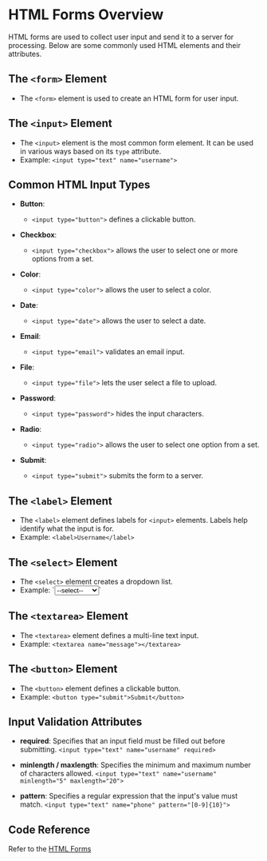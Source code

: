 
# HTML Forms Overview

HTML forms are used to collect user input and send it to a server for processing. Below are some commonly used HTML elements and their attributes.

## The `<form>` Element
- The `<form>` element is used to create an HTML form for user input.

## The `<input>` Element
- The `<input>` element is the most common form element. It can be used in various ways based on its `type` attribute.
- Example:
  `<input type="text" name="username">`

## Common HTML Input Types

- **Button**:
  - `<input type="button">` defines a clickable button.

- **Checkbox**:
  - `<input type="checkbox">` allows the user to select one or more options from a set.

- **Color**:
  - `<input type="color">` allows the user to select a color.

- **Date**:
  - `<input type="date">` allows the user to select a date.

- **Email**:
  - `<input type="email">` validates an email input.

- **File**:
  - `<input type="file">` lets the user select a file to upload.

- **Password**:
  - `<input type="password">` hides the input characters.

- **Radio**:
  - `<input type="radio">` allows the user to select one option from a set.

- **Submit**:
  - `<input type="submit">` submits the form to a server.

## The `<label>` Element
- The `<label>` element defines labels for `<input>` elements. Labels help identify what the input is for.
- Example:
  `<label>Username</label>`

## The `<select>` Element
- The `<select>` element creates a dropdown list.
- Example:
  `<select name="state">
    <option>--select--</option>
    <option>Kerala</option>
    <option>Tamil Nadu</option>
  </select>`

## The `<textarea>` Element
- The `<textarea>` element defines a multi-line text input.
- Example:
  `<textarea name="message"></textarea>`

## The `<button>` Element
- The `<button>` element defines a clickable button.
- Example:
  `<button type="submit">Submit</button>`

## Input Validation Attributes
- **required**: Specifies that an input field must be filled out before submitting.
  `<input type="text" name="username" required>`

- **minlength / maxlength**: Specifies the minimum and maximum number of characters allowed.
  `<input type="text" name="username" minlength="5" maxlength="20">`

- **pattern**: Specifies a regular expression that the input's value must match.
  `<input type="text" name="phone" pattern="[0-9]{10}">`

## Code Reference
Refer to the [HTML Forms ](../../code/HTML/forms.html)
